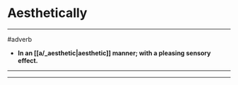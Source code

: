 # Aesthetically
---
#adverb
- **In an [[a/_aesthetic|aesthetic]] manner; with a pleasing sensory effect.**
---
---
